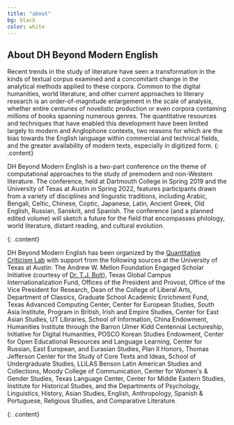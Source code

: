 ```yaml
---
title: "about"
bg: black
color: white
---
```


## About DH Beyond Modern English

Recent trends in the study of literature have seen a transformation in the kinds of textual corpus examined and a concomitant change in the analytical methods applied to these corpora. Common to the digital humanities, world literature, and other current approaches to literary research is an order-of-magnitude enlargement in the scale of analysis, whether entire centuries of novelistic production or even corpora containing millions of books spanning numerous genres. The quantitative resources and techniques that have enabled this development have been limited largely to modern and Anglophone contexts, two reasons for which are the bias towards the English language within commercial and technical fields, and the greater availability of modern texts, especially in digitized form.
{: .content}

DH Beyond Modern English is a two-part conference on the theme of computational approaches to the study of premodern and non-Western literature. The conference, held at Dartmouth College in Spring 2019 and the University of Texas at Austin in Spring 2022, features participants drawn from a variety of disciplines and linguistic traditions, including Arabic, Bengali, Celtic, Chinese, Coptic, Japanese, Latin, Ancient Greek, Old English, Russian, Sanskrit, and Spanish. The conference (and a planned edited volume) will sketch a future for the field that encompasses philology, world literature, distant reading, and cultural evolution.

{: .content}

DH Beyond Modern English has been organized by the [Quantitative Criticism Lab](https://www.qcrit.org/) with support from the following sources at the University of Texas at Austin: The Andrew W. Mellon Foundation Engaged Scholar Initiative (courtesy of [Dr. T.J. Bolt](https://classics.fsu.edu/person/thomas-bolt)), Texas Global Campus Internationalization Fund, Offices of the President and Provost, Office of the Vice President for Research, Dean of the College of Liberal Arts, Department of Classics, Graduate School Academic Enrichment Fund, Texas Advanced Computing Center, Center for European Studies, South Asia Institute, Program in British, Irish and Empire Studies, Center for East Asian Studies, UT Libraries, School of Information, China Endowment, Humanities Institute through the Barron Ulmer Kidd Centennial Lectureship, Initiative for Digital Humanities, POSCO Korean Studies Endowment, Center for Open Educational Resources and Language Learning, Center for Russian, East European, and Eurasian Studies, Plan II Honors, Thomas Jefferson Center for the Study of Core Texts and Ideas, School of Undergraduate Studies, LLILAS Benson Latin American Studies and Collections, Moody College of Communication, Center for Women's & Gender Studies, Texas Language Center, Center for Middle Eastern Studies, Institute for Historical Studies, and the Departments of Psychology, Linguistics, History, Asian Studies, English, Anthropology, Spanish & Portuguese, Religious Studies, and Comparative Literature.

{: .content}

